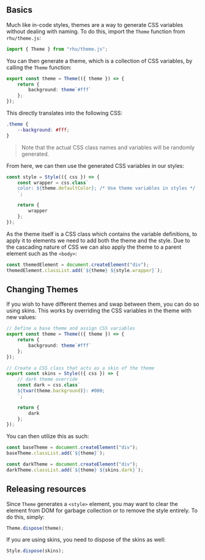 ## Basics

Much like in-code styles, themes are a way to generate CSS variables without dealing with naming. To do this, import the `Theme` function from `rhu/theme.js`:

```typescript
import { Theme } from "rhu/theme.js";
```

You can then generate a theme, which is a collection of CSS variables, by calling the `Theme` function:

```typescript
export const theme = Theme(({ theme }) => {
    return {
        background: theme`#fff`
    };
});
```

This directly translates into the following CSS:

```css
.theme {
    --background: #fff;
}
```

> Note that the actual CSS class names and variables will be randomly generated.

From here, we can then use the generated CSS variables in our styles:

```typescript
const style = Style(({ css }) => {
    const wrapper = css.class`
    color: ${theme.defaultColor}; /* Use theme variables in styles */
    `;

    return {
        wrapper
    };
});
```

As the theme itself is a CSS class which contains the variable definitions, to apply it to elements we need to add both the theme and the style. Due to the cascading nature of CSS we can also apply the theme to a parent element such as the `<body>`:

```typescript
const themedElement = document.createElement("div");
themedElement.classList.add(`${theme} ${style.wrapper}`);
```
## Changing Themes

If you wish to have different themes and swap between them, you can do so using skins. This works by overriding the CSS variables in the theme with new values:

```typescript
// Define a base theme and assign CSS variables
export const theme = Theme(({ theme }) => {
    return {
        background: theme`#fff`
    };
});

// Create a CSS class that acts as a skin of the theme
export const skins = Style(({ css }) => {
    // dark theme override
    const dark = css.class`
    ${tvar(theme.background)}: #000;
    `;

    return { 
        dark
    };
});
```

You can then utilize this as such:

```typescript
const baseTheme = document.createElement("div");
baseTheme.classList.add(`${theme}`);

const darkTheme = document.createElement("div");
darkTheme.classList.add(`${theme} ${skins.dark}`);
```
## Releasing resources

Since `Theme` generates a `<style>` element, you may want to clear the element from DOM for garbage collection or to remove the style entirely. To do this, simply:

```typescript
Theme.dispose(theme);
```

If you are using skins, you need to dispose of the skins as well:

```typescript
Style.dispose(skins);
```